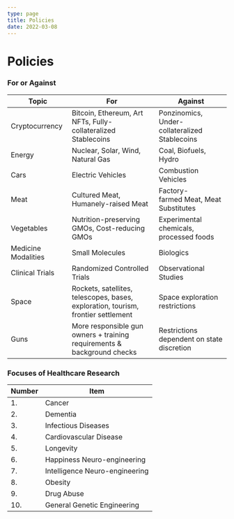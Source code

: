 ```yaml
---
type: page
title: Policies
date: 2022-03-08
---
```


# Policies

### For or Against

| Topic       | For             | Against         |
| ----------- | -----------     | -----------     |
| Cryptocurrency | Bitcoin, Ethereum, Art NFTs, Fully-collateralized Stablecoins | Ponzinomics, Under-collateralized Stablecoins |
| Energy | Nuclear, Solar, Wind, Natural Gas | Coal, Biofuels, Hydro |
| Cars   | Electric Vehicles    | Combustion Vehicles   |
| Meat | Cultured Meat, Humanely-raised Meat | Factory-farmed Meat, Meat Substitutes |
| Vegetables | Nutrition-preserving GMOs, Cost-reducing GMOs | Experimental chemicals, processed foods |
| Medicine Modalities | Small Molecules | Biologics |
| Clinical Trials | Randomized Controlled Trials | Observational Studies |
| Space | Rockets, satellites, telescopes, bases, exploration, tourism, frontier settlement | Space exploration restrictions |
| Guns | More responsible gun owners + training requirements & background checks | Restrictions dependent on state discretion |

### Focuses of Healthcare Research

| Number       | Item |
| ----------- | -----------     |
| 1. | Cancer |
| 2. | Dementia |
| 3. | Infectious Diseases |
| 4. | Cardiovascular Disease |
| 5. | Longevity |
| 6. | Happiness Neuro-engineering |
| 7. | Intelligence Neuro-engineering |
| 8. | Obesity |
| 9. | Drug Abuse |
| 10. | General Genetic Engineering |
